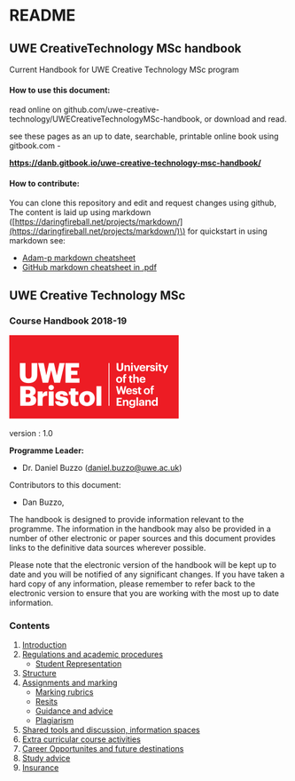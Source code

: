 # README

## UWE CreativeTechnology MSc handbook

Current Handbook for UWE Creative Technology MSc program

#### How to use this document:

read online on github.com/uwe-creative-technology/UWECreativeTechnologyMSc-handbook, or download and read.

see these pages as an up to date, searchable, printable online book using gitbook.com - 

**https://danb.gitbook.io/uwe-creative-technology-msc-handbook/**

#### How to contribute:

You can clone this repository and edit and request changes using github, The content is laid up using markdown \([https://daringfireball.net/projects/markdown/](https://daringfireball.net/projects/markdown/)\) for quickstart in using markdown see:

* [Adam-p markdown cheatsheet](https://github.com/adam-p/markdown-here/wiki/Markdown-Cheatsheet)
* [GitHub markdown cheatsheet in .pdf](https://guides.github.com/pdfs/markdown-cheatsheet-online.pdf)

## UWE Creative Technology MSc

### Course Handbook 2018-19

![UWE Bristol Logo](.gitbook/assets/uwe_bristol_logo.svg)

version : 1.0

**Programme Leader:**

* Dr. Daniel Buzzo \(daniel.buzzo@uwe.ac.uk\)

Contributors to this document:

* Dan Buzzo,

The handbook is designed to provide information relevant to the programme. The information in the handbook may also be provided in a number of other electronic or paper sources and this document provides links to the definitive data sources wherever possible.

Please note that the electronic version of the handbook will be kept up to date and you will be notified of any significant changes. If you have taken a hard copy of any information, please remember to refer back to the electronic version to ensure that you are working with the most up to date information.

### Contents

1. [Introduction](introduction.md)
2. [Regulations and academic procedures](regulations.md)
   * [Student Representation](regulations.md#student-representation)
3. [Structure](structure.md)
4. [Assignments and marking](assignments.md)
   * [Marking rubrics](assignments.md#marking-rubrics)
   * [Resits](assignments.md#resits)
   * [Guidance and advice](assignments.md#guidance-and-advice)
   * [Plagiarism](assignments.md#plagiarism)
5. [Shared tools and discussion, information spaces](shared-resources.md)
6. [Extra curricular course activities](extra-curricular.md)
7. [Career Opportunites and future destinations](careers.md)
8. [Study advice](study-advice.md)
9. [Insurance](insurance.md)

